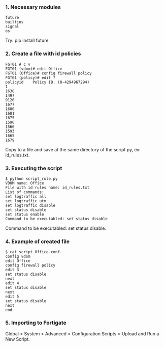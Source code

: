 ### 1. Necessary modules ###

```
future
builtins
signal
os
```
Try: pip install future

### 2. Create a file with id policies ###
```
FGT01 # c v
FGT01 (vdom)# edit Office
FGT01 (Office)# config firewall policy
FGT01 (policy)# edit ?
policyid    Policy ID. (0-4294967294)
1
1638
1497
9120
1677
1680
1681
1675
1590
1566
1593
1665
1679
```
Copy to a file and save at the same directory of the script.py, ex: id_rules.txt. 

### 3. Executing the script ###
```
$ python script_rule.py
VDOM name: Office
File with id rules name: id_rules.txt
List of commands:
set logtraffic all
set logtraffic utm
set logtraffic disable
set status disable
set status enable
Command to be executabled: set status disable
```
Command to be executabled: set status disable.

### 4. Example of created file ###
```
$ cat script_Office.conf.
config vdom
edit Office
config firewall policy
edit 3
set status disable
next
edit 4
set status disable
next
edit 5
set status disable
next
end
```
### 5. Importing to Fortigate ###

Global > System > Advanced > Configuration Scripts > Upload and Run a New Script.